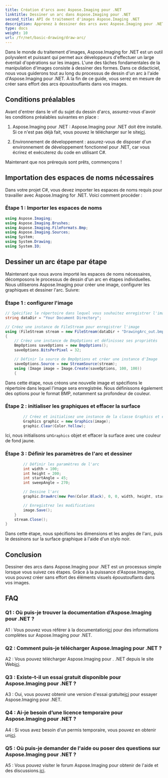 ```yaml
---
title: Création d'arcs avec Aspose.Imaging pour .NET
linktitle: Dessiner un arc dans Aspose.Imaging pour .NET
second_title: API de traitement d'images Aspose.Imaging .NET
description: Apprenez à dessiner des arcs avec Aspose.Imaging pour .NET, un puissant outil de manipulation d'images. Guide étape par étape pour créer des visuels époustouflants.
type: docs
weight: 10
url: /fr/net/basic-drawing/draw-arc/
---
```

Dans le monde du traitement d'images, Aspose.Imaging for .NET est un outil polyvalent et puissant qui permet aux développeurs d'effectuer un large éventail d'opérations sur les images. L'une des tâches fondamentales de la manipulation d'images consiste à dessiner des formes. Dans ce didacticiel, nous vous guiderons tout au long du processus de dessin d'un arc à l'aide d'Aspose.Imaging pour .NET. À la fin de ce guide, vous serez en mesure de créer sans effort des arcs époustouflants dans vos images.

## Conditions préalables

Avant d'entrer dans le vif du sujet du dessin d'arcs, assurez-vous d'avoir les conditions préalables suivantes en place :

1.  Aspose.Imaging pour .NET : Aspose.Imaging pour .NET doit être installé. Si ce n'est pas déjà fait, vous pouvez le télécharger sur le site[ici](https://releases.aspose.com/imaging/net/).

2. Environnement de développement : assurez-vous de disposer d'un environnement de développement fonctionnel pour .NET, car vous écrirez et exécuterez du code en utilisant C#.

Maintenant que nos prérequis sont prêts, commençons !

## Importation des espaces de noms nécessaires

Dans votre projet C#, vous devez importer les espaces de noms requis pour travailler avec Aspose.Imaging for .NET. Voici comment procéder :

### Étape 1 : Importer les espaces de noms

```csharp
using Aspose.Imaging;
using Aspose.Imaging.Brushes;
using Aspose.Imaging.FileFormats.Bmp;
using Aspose.Imaging.Sources;
using System;
using System.Drawing;
using System.IO;
```

## Dessiner un arc étape par étape

Maintenant que nous avons importé les espaces de noms nécessaires, décomposons le processus de dessin d'un arc en étapes individuelles. Nous utiliserons Aspose.Imaging pour créer une image, configurer les graphiques et dessiner l'arc. Suivre:

### Étape 1 : configurer l'image

```csharp
// Spécifiez le répertoire dans lequel vous souhaitez enregistrer l'image
string dataDir = "Your Document Directory";

// Créez une instance de FileStream pour enregistrer l'image
using (FileStream stream = new FileStream(dataDir + "DrawingArc_out.bmp", FileMode.Create))
{
    // Créez une instance de BmpOptions et définissez ses propriétés
    BmpOptions saveOptions = new BmpOptions();
    saveOptions.BitsPerPixel = 32;

    // Définir la source de BmpOptions et créer une instance d'Image
    saveOptions.Source = new StreamSource(stream);
    using (Image image = Image.Create(saveOptions, 100, 100))
    {
```

Dans cette étape, nous créons une nouvelle image et spécifions le répertoire dans lequel l'image sera enregistrée. Nous définissons également des options pour le format BMP, notamment sa profondeur de couleur.

### Étape 2 : initialiser les graphiques et effacer la surface

```csharp
        // Créez et initialisez une instance de la classe Graphics et effacez la surface graphique
        Graphics graphic = new Graphics(image);
        graphic.Clear(Color.Yellow);
```

 Ici, nous initialisons un`Graphics` objet et effacer la surface avec une couleur de fond jaune.

### Étape 3 : Définir les paramètres de l'arc et dessiner

```csharp
        // Définir les paramètres de l'arc
        int width = 100;
        int height = 200;
        int startAngle = 45;
        int sweepAngle = 270;

        // Dessine l'arc
        graphic.DrawArc(new Pen(Color.Black), 0, 0, width, height, startAngle, sweepAngle);

        // Enregistrez les modifications
        image.Save();
    }
    stream.Close();
}
```

Dans cette étape, nous spécifions les dimensions et les angles de l'arc, puis le dessinons sur la surface graphique à l'aide d'un stylo noir.

## Conclusion

Dessiner des arcs dans Aspose.Imaging pour .NET est un processus simple lorsque vous suivez ces étapes. Grâce à la puissance d'Aspose.Imaging, vous pouvez créer sans effort des éléments visuels époustouflants dans vos images.

## FAQ

### Q1 : Où puis-je trouver la documentation d’Aspose.Imaging pour .NET ?

 A1 : Vous pouvez vous référer à la documentation[ici](https://reference.aspose.com/imaging/net/) pour des informations complètes sur Aspose.Imaging pour .NET.

### Q2 : Comment puis-je télécharger Aspose.Imaging pour .NET ?

 A2 : Vous pouvez télécharger Aspose.Imaging pour . .NET depuis le site Web[ici](https://releases.aspose.com/imaging/net/).

### Q3 : Existe-t-il un essai gratuit disponible pour Aspose.Imaging pour .NET ?

 A3 : Oui, vous pouvez obtenir une version d'essai gratuite[ici](https://releases.aspose.com/) pour essayer Aspose.Imaging pour .NET.

### Q4 : Ai-je besoin d’une licence temporaire pour Aspose.Imaging pour .NET ?

 A4 : Si vous avez besoin d'un permis temporaire, vous pouvez en obtenir un[ici](https://purchase.aspose.com/temporary-license/).

### Q5 : Où puis-je demander de l'aide ou poser des questions sur Aspose.Imaging pour .NET ?

 A5 : Vous pouvez visiter le forum Aspose.Imaging pour obtenir de l'aide et des discussions.[ici](https://forum.aspose.com/).
